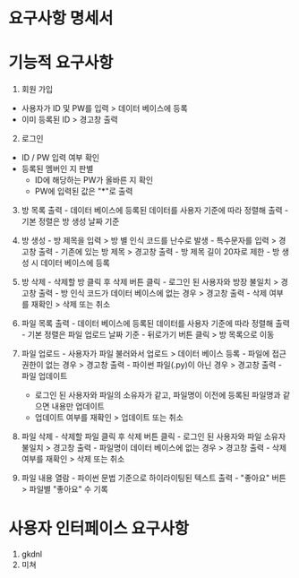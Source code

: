 # 요구사항 명세서

# 기능적 요구사항

  1. 회원 가입
  - 사용자가 ID 및 PW를 입력 > 데이터 베이스에 등록
  - 이미 등록된 ID > 경고창 출력

  2. 로그인
  - ID / PW 입력 여부 확인
  - 등록된 멤버인 지 판별
    - ID에 해당하는 PW가 올바른 지 확인
    - PW에 입력된 값은 "\*"로 출력

  3. 방 목록 출력
    - 데이터 베이스에 등록된 데이터를 사용자 기준에 따라 정렬해 출력
    - 기본 정렬은 방 생성 날짜 기준

  4. 방 생성
    - 방 제목을 입력 > 방 별 인식 코드를 난수로 발생
    - 특수문자를 입력 > 경고창 출력
    - 기존에 있는 방 제목 > 경고창 출력
    - 방 제목 길이 20자로 제한
    - 방 생성 시 데이터 베이스에 등록

  5. 방 삭제
    - 삭제할 방 클릭 후 삭제 버튼 클릭
    - 로그인 된 사용자와 방장 불일치 > 경고창 출력
    - 방 인식 코드가 데이터 베이스에 없는 경우 > 경고창 출력
    - 삭제 여부를 재확인 > 삭제 또는 취소

  6. 파일 목록 출력
    - 데이터 베이스에 등록된 데이터를 사용자 기준에 따라 정렬해 출력
    - 기본 정렬은 파일 업로드 날짜 기준
    - 뒤로가기 버튼 클릭 > 방 목록으로 이동

  7. 파일 업로드
    - 사용자가 파일 불러와서 업로드 > 데이터 베이스 등록
    - 파일에 접근 권한이 없는 경우 > 경고창 출력
    - 파이썬 파일(.py)이 아닌 경우 > 경고창 출력
    - 파일 업데이트
      - 로그인 된 사용자와 파일의 소유자가 같고, 파일명이 이전에 등록된 파일명과 같으면 내용만 업데이트
      - 업데이트 여부를 재확인 > 업데이트 또는 취소

  8. 파일 삭제
    - 삭제할 파일 클릭 후 삭제 버튼 클릭
    - 로그인 된 사용자와 파일 소유자 불일치 > 경고창 출력
    - 파일명이 데이터 베이스에 없는 경우 > 경고창 출력
    - 삭제 여부를 재확인 > 삭제 또는 취소

  9. 파일 내용 열람
    - 파이썬 문법 기준으로 하이라이팅된 텍스트 출력
    - "좋아요" 버튼 > 파일별 "좋아요" 수 기록


# 사용자 인터페이스 요구사항
  1. gkdnl
  2. 미쳐
